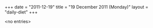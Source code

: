+++
date = "2011-12-19"
title = "19 December 2011 (Monday)"
layout = "daily-diet"
+++

<p>&lt;no entries&gt;</p>
